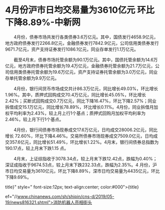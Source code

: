# 4月份沪市日均交易量为3610亿元 环比下降8.89%-中新网

　　4月份，债券市场共发行各类债券3.6万亿元。其中，国债发行4658.9亿元，地方政府债券发行2266.8亿元，金融债券发行7842.9亿元，公司信用类债券发行9671.7亿元，资产支持证券发行1086.1亿元，同业存单发行1.1万亿元。

　　截至4月末，债券市场托管余额为90.1万亿元。其中，国债托管余额为14.6万亿元，地方政府债券托管余额为19.4万亿元，金融债券托管余额为21.7万亿元，公司信用类债券托管余额为19.6万亿元，资产支持证券托管余额为3.0万亿元，同业存单托管余额为9.9万亿元。

　　4月份，银行间货币市场成交共计86.3万亿元，同比增长49.03%，环比增长1.96%。其中，质押式回购成交70.4万亿元，同比增长45.05%，环比增长2.42%；买断式回购成交0.7万亿元，同比下降16.47%，环比下降2.57%；同业拆借成交15.1万亿元，同比增长78.89%，环比增长0.11%。4月份，同业拆借月加权平均利率为2.43%，较上月上行1个基点；质押式回购月加权平均利率为2.46%，较上月下行1个基点。

　　4月份，银行间债券市场现券成交17.6万亿元，日均成交28006.2亿元，同比增长 72.60%，环比下降4.46%。交易所债券市场现券成交7509.0亿元，日均成交357.6亿元，同比增长51.49%，环比增长1.22%。4月末，银行间债券总指数为190.17点，较上月末下跌1.15 点。

　　4月末，上证综指收于3078.34点，较上月末下跌12.42点，跌幅为0.40%；深证成指收于9674.53点，较上月末下跌232.33点，跌幅为2.35%。4 月份，沪市日均交易量为3610亿元，环比下降8.89%，深市日均交易量为4435亿元，环比下降9.69%。

title}" style=" font-size:12px; text-align:center; color:#000">{title}

ef="//www.chinanews.com/sh/shipin/cns-d/2019/05-19/news816321.shtml">消防机器人亮相街头
